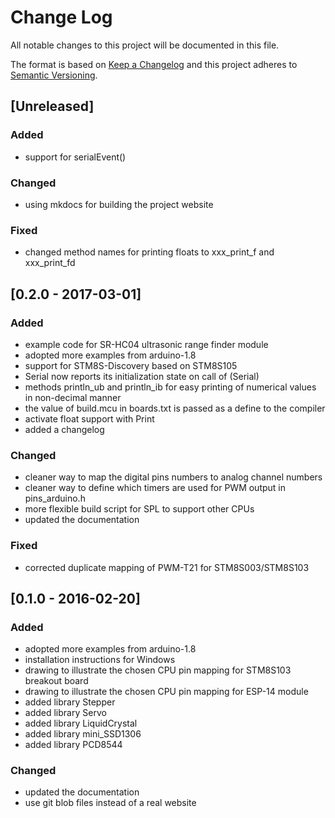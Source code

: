 # Change Log
All notable changes to this project will be documented in this file.

The format is based on [Keep a Changelog](http://keepachangelog.com/) 
and this project adheres to [Semantic Versioning](http://semver.org/).

## [Unreleased]
### Added
- support for serialEvent()

### Changed
- using mkdocs for building the project website

### Fixed
- changed method names for printing floats to xxx_print_f and xxx_print_fd



## [0.2.0 - 2017-03-01]
### Added
- example code for SR-HC04 ultrasonic range finder module
- adopted more examples from arduino-1.8
- support for STM8S-Discovery based on STM8S105
- Serial now reports its initialization state on call of (Serial)
- methods println_ub and println_ib for easy printing of numerical values
  in non-decimal manner
- the value of build.mcu in boards.txt is passed as a define to the compiler
- activate float support with Print
- added a changelog

### Changed
- cleaner way to map the digital pins numbers to analog channel numbers
- cleaner way to define which timers are used for PWM output in pins_arduino.h
- more flexible build script for SPL to support other CPUs
- updated the documentation

### Fixed
- corrected duplicate mapping of PWM-T21 for STM8S003/STM8S103



## [0.1.0 - 2016-02-20]
### Added
- adopted more examples from arduino-1.8
- installation instructions for Windows
- drawing to illustrate the chosen CPU pin mapping for STM8S103 breakout board
- drawing to illustrate the chosen CPU pin mapping for ESP-14 module
- added library Stepper
- added library Servo
- added library LiquidCrystal
- added library mini_SSD1306
- added library PCD8544

### Changed
- updated the documentation
- use git blob files instead of a real website
